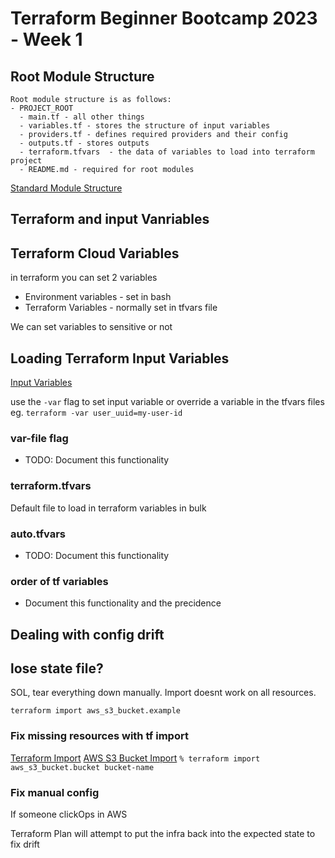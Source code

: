 # Terraform Beginner Bootcamp 2023 - Week 1

## Root Module Structure

```
Root module structure is as follows:
- PROJECT_ROOT
  - main.tf - all other things
  - variables.tf - stores the structure of input variables
  - providers.tf - defines required providers and their config
  - outputs.tf - stores outputs
  - terraform.tfvars  - the data of variables to load into terraform project
  - README.md - required for root modules
```
[Standard Module Structure](https://developer.hashicorp.com/terraform/language/modules/develop/structure)

## Terraform and input Vanriables
## Terraform Cloud Variables

in terraform you can set 2 variables
- Environment variables - set in bash
- Terraform Variables - normally set in tfvars file

We can set variables to sensitive or not

## Loading Terraform Input Variables

[Input Variables](https://developer.hashicorp.com/terraform/language/values/variables)

use the `-var` flag to set input variable or override a variable in the tfvars files eg. `terraform -var user_uuid=my-user-id`

### var-file flag

 - TODO: Document this functionality

 ### terraform.tfvars

 Default file to load in terraform variables in bulk

 ### auto.tfvars

 - TODO: Document this functionality

 ### order of tf variables

 - Document this functionality and the precidence

## Dealing with config drift

## lose state file? 
SOL, tear everything down manually.  Import doesnt work on all resources.

`terraform import aws_s3_bucket.example`

### Fix missing resources with tf import
[Terraform Import](https://developer.hashicorp.com/terraform/cli/import)
[AWS S3 Bucket Import](https://registry.terraform.io/providers/hashicorp/aws/latest/docs/resources/s3_bucket.html#import)
`% terraform import aws_s3_bucket.bucket bucket-name`

### Fix manual config

If someone clickOps in AWS

Terraform Plan will attempt to put the infra back into the expected state to fix drift

